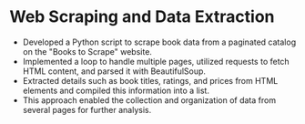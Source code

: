 # Web Scraping and Data Extraction

- Developed a Python script to scrape book data from a paginated catalog on the "Books to Scrape" website.
- Implemented a loop to handle multiple pages, utilized requests to fetch HTML content, and parsed it with BeautifulSoup.
- Extracted details such as book titles, ratings, and prices from HTML elements and compiled this information into a list.
- This approach enabled the collection and organization of data from several pages for further analysis.
